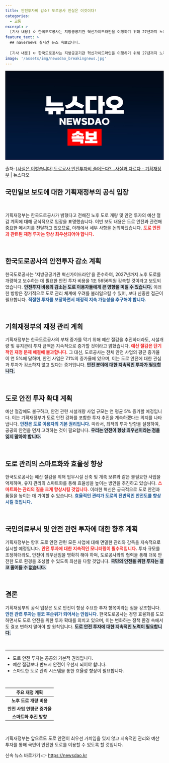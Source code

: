 ```yaml
---
title: 안전투자비 감소? 도로공사 진실은 이것이다!
categories:
  - 교통
excerpt: >
  [기사 내용] ㅇ 한국도로공사는 지방공공기관 혁신가이드라인을 이행하기 위해 27년까지 노후화된 도로를 개량,…
feature_text: >
  ## navernews 실시간 뉴스 속보입니다.

  [기사 내용] ㅇ 한국도로공사는 지방공공기관 혁신가이드라인을 이행하기 위해 27년까지 노후화된 도로를 개량,…
image: '/assets/img/newsdao_breakingnews.jpg'
---
```


![뉴스다오 속보](/assets/img/newsdao_breakingnews.jpg)

<p>출처: <a href="https://newsdao.kr/2121" rel="dofollow">[사실은 이렇습니다] 도로공사 안전투자비 줄어든다?…사실과 다르다 - 기획재정부</a> | 뉴스다오</p>

<h2 data-ke-size="size26">국민일보 보도에 대한 기획재정부의 공식 입장</h2>

<p data-ke-size="size16">&nbsp;</p>

기획재정부는 한국도로공사가 밝혔다고 전해진 노후 도로 개량 및 안전 투자의 예산 절감 계획에 대해 공식적으로 입장을 표명했습니다. 이번 보도 내용은 도로 안전과 관련해 중요한 메시지를 전달하고 있으므로, 아래에서 세부 사항을 논의하겠습니다. <b><span style="color: #ee2323;">도로 안전과 관련된 재정 투자는 항상 최우선되어야 합니다.</span></b>

<p data-ke-size="size16">&nbsp;</p>

<h2 data-ke-size="size26">한국도로공사의 안전투자 감소 계획</h2>

한국도로공사는 '지방공공기관 혁신가이드라인'을 준수하여, 2027년까지 노후 도로를 개량하고 보수하는 데 필요한 안전 투자 비용을 1조 5656억원 감축할 것이라고 보도되었습니다. <b><span style="background-color: #21538527;">안전투자 비용의 감소는 도로 이용자들에게 큰 영향을 미칠 수 있습니다.</span></b> 이러한 방향은 장기적으로 도로 관리 체계에 우려를 불러일으킬 수 있어, 보다 신중한 접근이 필요합니다. <b><span style="color: #1a5490;">적절한 투자를 보장하면서 재정적 지속 가능성을 추구해야 합니다.</span></b>

<p data-ke-size="size16">&nbsp;</p>

<h2 data-ke-size="size26">기획재정부의 재정 관리 계획</h2>

기획재정부는 한국도로공사의 부채 증가를 막기 위해 예산 절감을 추진하더라도, 시설개량 및 유지관리 투자 금액은 지속적으로 증가할 것이라고 밝혔습니다. <b><span style="color: #ee2323;">예산 절감은 단기적인 재정 문제 해결에 불과합니다.</span></b> 그 대신, 도로공사는 전체 안전 사업의 평균 증가율이 연 5%에 달하며, 안전 사업은 7.1%의 증가율에 있으며, 이는 도로 안전에 대한 관심과 투자가 감소하지 않고 있다는 증거입니다. <b><span style="background-color: #21538527;">안전 분야에 대한 지속적인 투자가 필요합니다.</span></b> 

<p data-ke-size="size16">&nbsp;</p>

<h2 data-ke-size="size26">도로 안전 투자 확대 계획</h2>

예산 절감에도 불구하고, 안전 관련 시설개량 사업 규모는 연 평균 5% 증가할 예정입니다. 이는 기획재정부가 도로 안전 강화를 포함한 투자 추진을 계속하겠다는 의지를 나타냅니다. <b><span style="color: #1a5490;">안전은 도로 이용자의 기본 권리입니다.</span></b> 따라서, 최적의 투자 방향을 설정하여, 공공의 안전을 먼저 고려하는 것이 필요합니다. <b><span style="background-color: #21538527;">우리는 안전이 항상 최우선이라는 점을 잊지 말아야 합니다.</span></b>

<p data-ke-size="size16">&nbsp;</p>

<h2 data-ke-size="size26">도로 관리의 스마트화와 효율성 향상</h2>

한국도로공사는 예산 절감을 위해 업무시설 신축 및 개축 보류와 같은 불필요한 사업을 억제하며, 유지 관리의 스마트화를 통해 효율성을 높이는 방안을 추진하고 있습니다. <b><span style="color: #ee2323;">스마트화는 관리의 질을 크게 향상시킬 것입니다.</span></b> 이러한 혁신은 궁극적으로 도로 안전과 품질을 높이는 데 기여할 수 있습니다. <b><span style="color: #1a5490;">효율적인 관리가 도로의 전반적인 안전도를 향상시킬 것입니다.</span></b> 

<p data-ke-size="size16">&nbsp;</p>

<h2 data-ke-size="size26">국민의료부서 및 안전 관련 투자에 대한 향후 계획</h2>

기획재정부는 향후 도로 안전 관련 모든 사업에 대해 면밀한 관리와 감독을 지속적으로 실시할 예정입니다. <b><span style="color: #ee2323;">안전 투자에 대한 지속적인 모니터링이 필수적입니다.</span></b> 투자 규모를 조정하더라도, 안전이 최우선임을 명확히 해야 하며, 도로공사와의 협력을 통해 더욱 안전한 도로 환경을 조성할 수 있도록 최선을 다할 것입니다. <b><span style="background-color: #21538527;">국민의 안전을 위한 투자는 결코 줄어들 수 없습니다.</span></b>

<p data-ke-size="size16">&nbsp;</p>

<h2 data-ke-size="size26">결론</h2>

기획재정부의 공식 입장은 도로 안전이 항상 주요한 투자 항목이라는 점을 강조합니다. <b><span style="color: #1a5490;">안전 관련 투자는 결코 후순위가 되어서는 안됩니다.</span></b> 한국도로공사는 경영 효율화를 도모하면서도 도로 안전을 위한 투자 확대를 외치고 있으며, 이는 변화하는 정책 환경 속에서도 결코 변하지 말아야 할 원칙입니다. <b><span style="background-color: #21538527;">도로 안전 투자에 대한 지속적인 노력이 필요합니다.</span></b> 

<p data-ke-size="size16">&nbsp;</p>

<hr />

<ul>
    <li>도로 안전 투자는 공공의 기본적 권리입니다.</li>
    <li>예산 절감보다 반드시 안전이 우선시 되어야 합니다.</li>
    <li>스마트한 도로 관리 시스템을 통한 효율성 향상이 필요합니다.</li>
</ul>

<p data-ke-size="size16">&nbsp;</p>

<table>
    <thead>
        <tr>
            <th>주요 재정 계획</th>
        </tr>
    </thead>
    <tbody>
        <tr>
            <td style="text-align: center; height: 17px;"><b>노후 도로 개량 비용</b></td>
        </tr>
        <tr>
            <td style="text-align: center; height: 17px;"><b>안전 사업 연평균 증가율</b></td>
        </tr>
        <tr>
            <td style="text-align: center; height: 17px;"><b>스마트화 추진 방향</b></td>
        </tr>
    </tbody>
</table>

<p data-ke-size="size16">&nbsp;</p>

기획재정부는 앞으로도 도로 안전이 최우선 가치임을 잊지 않고 지속적인 관리와 예산 투자를 통해 국민이 안전한 도로를 이용할 수 있도록 할 것입니다. 

신속 뉴스 바로가기 👉 <a href="https://newsdao.kr" rel="dofollow">https://newsdao.kr</a>


